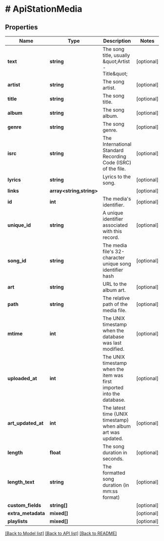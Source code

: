 # # ApiStationMedia

## Properties

Name | Type | Description | Notes
------------ | ------------- | ------------- | -------------
**text** | **string** | The song title, usually \&quot;Artist - Title\&quot; | [optional]
**artist** | **string** | The song artist. | [optional]
**title** | **string** | The song title. | [optional]
**album** | **string** | The song album. | [optional]
**genre** | **string** | The song genre. | [optional]
**isrc** | **string** | The International Standard Recording Code (ISRC) of the file. | [optional]
**lyrics** | **string** | Lyrics to the song. | [optional]
**links** | **array<string,string>** |  | [optional]
**id** | **int** | The media&#39;s identifier. | [optional]
**unique_id** | **string** | A unique identifier associated with this record. | [optional]
**song_id** | **string** | The media file&#39;s 32-character unique song identifier hash | [optional]
**art** | **string** | URL to the album art. | [optional]
**path** | **string** | The relative path of the media file. | [optional]
**mtime** | **int** | The UNIX timestamp when the database was last modified. | [optional]
**uploaded_at** | **int** | The UNIX timestamp when the item was first imported into the database. | [optional]
**art_updated_at** | **int** | The latest time (UNIX timestamp) when album art was updated. | [optional]
**length** | **float** | The song duration in seconds. | [optional]
**length_text** | **string** | The formatted song duration (in mm:ss format) | [optional]
**custom_fields** | **string[]** |  | [optional]
**extra_metadata** | **mixed[]** |  | [optional]
**playlists** | **mixed[]** |  | [optional]

[[Back to Model list]](../../README.md#models) [[Back to API list]](../../README.md#endpoints) [[Back to README]](../../README.md)
